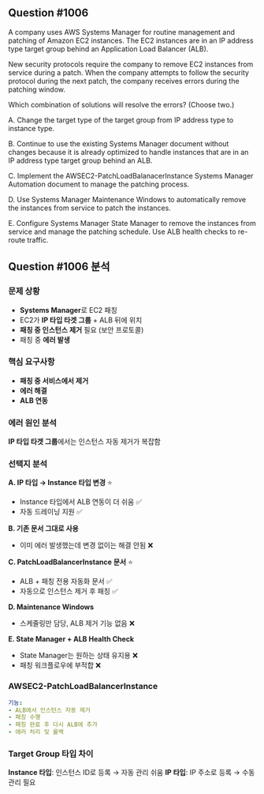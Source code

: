 ## Question #1006
A company uses AWS Systems Manager for routine management and patching of Amazon EC2 instances. The EC2 instances are in an IP address type target group behind an Application Load Balancer (ALB).

New security protocols require the company to remove EC2 instances from service during a patch. When the company attempts to follow the security protocol during the next patch, the company receives errors during the patching window.

Which combination of solutions will resolve the errors? (Choose two.)

A. Change the target type of the target group from IP address type to instance type.

B. Continue to use the existing Systems Manager document without changes because it is already optimized to handle instances that are in an IP address type target group behind an ALB.

C. Implement the AWSEC2-PatchLoadBalanacerInstance Systems Manager Automation document to manage the patching process.

D. Use Systems Manager Maintenance Windows to automatically remove the instances from service to patch the instances.

E. Configure Systems Manager State Manager to remove the instances from service and manage the patching schedule. Use ALB health checks to re-route traffic.

## Question #1006 분석

### 문제 상황
- **Systems Manager**로 EC2 패칭
- EC2가 **IP 타입 타겟 그룹** + ALB 뒤에 위치
- **패칭 중 인스턴스 제거** 필요 (보안 프로토콜)
- 패칭 중 **에러 발생**

### 핵심 요구사항
- **패칭 중 서비스에서 제거**
- **에러 해결**
- **ALB 연동**

### 에러 원인 분석
**IP 타입 타겟 그룹**에서는 인스턴스 자동 제거가 복잡함

### 선택지 분석

**A. IP 타입 → Instance 타입 변경** ⭐
- Instance 타입에서 ALB 연동이 더 쉬움 ✅
- 자동 드레이닝 지원 ✅

**B. 기존 문서 그대로 사용**
- 이미 에러 발생했는데 변경 없이는 해결 안됨 ❌

**C. PatchLoadBalancerInstance 문서** ⭐
- ALB + 패칭 전용 자동화 문서 ✅
- 자동으로 인스턴스 제거 후 패칭 ✅

**D. Maintenance Windows**
- 스케줄링만 담당, ALB 제거 기능 없음 ❌

**E. State Manager + ALB Health Check**
- State Manager는 원하는 상태 유지용 ❌
- 패칭 워크플로우에 부적합 ❌

### AWSEC2-PatchLoadBalancerInstance

```yaml
기능:
- ALB에서 인스턴스 자동 제거
- 패칭 수행
- 패칭 완료 후 다시 ALB에 추가
- 에러 처리 및 롤백
```

### Target Group 타입 차이

**Instance 타입**: 인스턴스 ID로 등록 → 자동 관리 쉬움
**IP 타입**: IP 주소로 등록 → 수동 관리 필요

